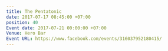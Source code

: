 ```yaml
---
title: The Pentatonic
date: 2017-07-17 08:45:00 +07:00
position: 40
Event date: 2017-07-21 00:00:00 +07:00
Venue: Hero Bar
Event URL: https://www.facebook.com/events/316037952180415/
---
```


